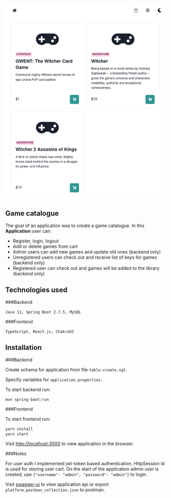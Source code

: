 ![image](game-catalogue-backend/src/main/resources/game-catalogue.png?raw=true)

## Game catalogue
The goal of an application was to create a game catalogue.
In this <b>Application</b> user can:
- Register, login, logout 
- Add or delete games from cart
- Admin users can add new games and update old ones (backend only) 
- Unregistered users can check out and receive list of keys for games (backend only)
- Registered user can check out and games will be added to the library (backend only)

## Technologies used

###Backend

```
Java 11, Spring Boot 2.7.5, MySQL
```

###Frontend

```
TypeScript, React.js, ChakraUI
```

## Installation

###Backend

Create schema for application from file `table-create.sql`.

Specify variables for `application.properties`.

To start backend run:

```
mvn spring-boot:run
```

###Frontend

To start frontend run:

```
yarn install
yarn start
```

Visit [http://localhost:3000](http://localhost:3000) to view application in the browser.

###Notes

For user auth I implemented jwt-token based authentication, HttpSession id is used for storing user cart.
On the start of the application admin user is created, use `{"username": "admin", "password": "admin"}` to login.

Visit [swagger-ui](http://localhost:8080/swagger-iu/) to view application api or export `platform.postman_collection.json` to postman.

